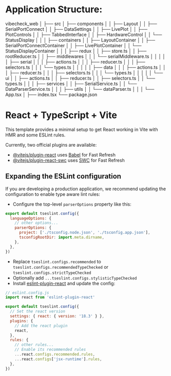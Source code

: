 # Application Structure:
vibecheck_web
│
├── src
│   ├── components
│   │   ├── Layout
│   │   ├── SerialPortConnect
│   │   ├── DataSettings
│   │   ├── LivePlot
│   │   ├── PlotControls
│   │   ├── TabbedInterface
│   │   ├── HardwareControl
│   │   └── StatusDisplay
│   │
│   ├── containers
│   │   ├── LayoutContainer
│   │   ├── SerialPortConnectContainer
│   │   ├── LivePlotContainer
│   │   └── StatusDisplayContainer
│   │
│   ├── redux
│   │   ├── store.ts
│   │   ├── rootReducer.ts
│   │   ├── middlewares
│   │   │   └── serialMiddleware.ts
│   │   │
│   │   ├── serial
│   │   │   ├── actions.ts
│   │   │   ├── reducer.ts
│   │   │   ├── selectors.ts
│   │   │   └── types.ts
│   │   │
│   │   ├── data
│   │   │   ├── actions.ts
│   │   │   ├── reducer.ts
│   │   │   ├── selectors.ts
│   │   │   └── types.ts
│   │   │
│   │   └── ui
│   │       ├── actions.ts
│   │       ├── reducer.ts
│   │       ├── selectors.ts
│   │       └── types.ts
│   │
│   ├── services
│   │   ├── SerialService.ts
│   │   └── DataParserService.ts
│   │
│   ├── utils
│   │   └── dataParser.ts
│   │
│   └── App.tsx
│
├── index.tsx
└── package.json










# React + TypeScript + Vite

This template provides a minimal setup to get React working in Vite with HMR and some ESLint rules.

Currently, two official plugins are available:

- [@vitejs/plugin-react](https://github.com/vitejs/vite-plugin-react/blob/main/packages/plugin-react/README.md) uses [Babel](https://babeljs.io/) for Fast Refresh
- [@vitejs/plugin-react-swc](https://github.com/vitejs/vite-plugin-react-swc) uses [SWC](https://swc.rs/) for Fast Refresh

## Expanding the ESLint configuration

If you are developing a production application, we recommend updating the configuration to enable type aware lint rules:

- Configure the top-level `parserOptions` property like this:

```js
export default tseslint.config({
  languageOptions: {
    // other options...
    parserOptions: {
      project: ['./tsconfig.node.json', './tsconfig.app.json'],
      tsconfigRootDir: import.meta.dirname,
    },
  },
})
```

- Replace `tseslint.configs.recommended` to `tseslint.configs.recommendedTypeChecked` or `tseslint.configs.strictTypeChecked`
- Optionally add `...tseslint.configs.stylisticTypeChecked`
- Install [eslint-plugin-react](https://github.com/jsx-eslint/eslint-plugin-react) and update the config:

```js
// eslint.config.js
import react from 'eslint-plugin-react'

export default tseslint.config({
  // Set the react version
  settings: { react: { version: '18.3' } },
  plugins: {
    // Add the react plugin
    react,
  },
  rules: {
    // other rules...
    // Enable its recommended rules
    ...react.configs.recommended.rules,
    ...react.configs['jsx-runtime'].rules,
  },
})
```
